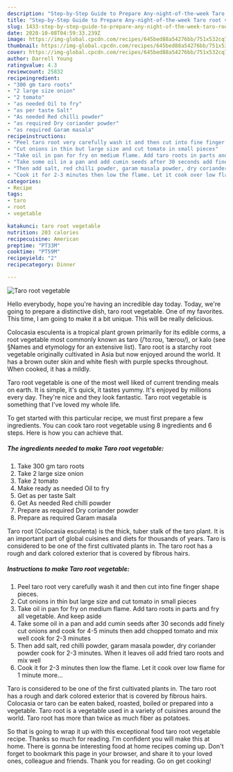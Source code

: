 ```yaml
---
description: "Step-by-Step Guide to Prepare Any-night-of-the-week Taro root vegetable"
title: "Step-by-Step Guide to Prepare Any-night-of-the-week Taro root vegetable"
slug: 1433-step-by-step-guide-to-prepare-any-night-of-the-week-taro-root-vegetable
date: 2020-10-08T04:59:33.239Z
image: https://img-global.cpcdn.com/recipes/645bed88a54276bb/751x532cq70/taro-root-vegetable-recipe-main-photo.jpg
thumbnail: https://img-global.cpcdn.com/recipes/645bed88a54276bb/751x532cq70/taro-root-vegetable-recipe-main-photo.jpg
cover: https://img-global.cpcdn.com/recipes/645bed88a54276bb/751x532cq70/taro-root-vegetable-recipe-main-photo.jpg
author: Darrell Young
ratingvalue: 4.3
reviewcount: 25832
recipeingredient:
- "300 gm taro roots"
- "2 large size onion"
- "2 tomato"
- "as needed Oil to fry"
- "as per taste Salt"
- "As needed Red chilli powder"
- "as required Dry coriander powder"
- "as required Garam masala"
recipeinstructions:
- "Peel taro root very carefully wash it and then cut into fine finger shape pieces."
- "Cut onions in thin but large size and cut tomato in small pieces"
- "Take oil in pan for fry on medium flame. Add taro roots in parts and fry all vegetable. And keep aside"
- "Take some oil in a pan and add cumin seeds after 30 seconds add finely cut onions and cook for 4-5 minuts then add chopped tomato and mix well cook for 2-3 minutes"
- "Then add salt, red chilli powder, garam masala powder, dry coriander powder cook for 2-3 minutes. When it leaves oil add fried taro roots and mix well"
- "Cook it for 2-3 minutes then low the flame. Let it cook over low flame for 1 minute more..."
categories:
- Recipe
tags:
- taro
- root
- vegetable

katakunci: taro root vegetable 
nutrition: 203 calories
recipecuisine: American
preptime: "PT33M"
cooktime: "PT59M"
recipeyield: "2"
recipecategory: Dinner

---
```



![Taro root vegetable](https://img-global.cpcdn.com/recipes/645bed88a54276bb/751x532cq70/taro-root-vegetable-recipe-main-photo.jpg)

Hello everybody, hope you're having an incredible day today. Today, we're going to prepare a distinctive dish, taro root vegetable. One of my favorites. This time, I am going to make it a bit unique. This will be really delicious.

Colocasia esculenta is a tropical plant grown primarily for its edible corms, a root vegetable most commonly known as taro (/ˈtɑːroʊ, ˈtæroʊ/), or kalo (see §Names and etymology for an extensive list). Taro root is a starchy root vegetable originally cultivated in Asia but now enjoyed around the world. It has a brown outer skin and white flesh with purple specks throughout. When cooked, it has a mildly.

Taro root vegetable is one of the most well liked of current trending meals on earth. It is simple, it's quick, it tastes yummy. It's enjoyed by millions every day. They're nice and they look fantastic. Taro root vegetable is something that I've loved my whole life.


To get started with this particular recipe, we must first prepare a few ingredients. You can cook taro root vegetable using 8 ingredients and 6 steps. Here is how you can achieve that.

<!--inarticleads1-->

##### The ingredients needed to make Taro root vegetable:

1. Take 300 gm taro roots
1. Take 2 large size onion
1. Take 2 tomato
1. Make ready as needed Oil to fry
1. Get as per taste Salt
1. Get As needed Red chilli powder
1. Prepare as required Dry coriander powder
1. Prepare as required Garam masala


Taro root (Colocasia esculenta) is the thick, tuber stalk of the taro plant. It is an important part of global cuisines and diets for thousands of years. Taro is considered to be one of the first cultivated plants in. The taro root has a rough and dark colored exterior that is covered by fibrous hairs. 

<!--inarticleads2-->

##### Instructions to make Taro root vegetable:

1. Peel taro root very carefully wash it and then cut into fine finger shape pieces.
1. Cut onions in thin but large size and cut tomato in small pieces
1. Take oil in pan for fry on medium flame. Add taro roots in parts and fry all vegetable. And keep aside
1. Take some oil in a pan and add cumin seeds after 30 seconds add finely cut onions and cook for 4-5 minuts then add chopped tomato and mix well cook for 2-3 minutes
1. Then add salt, red chilli powder, garam masala powder, dry coriander powder cook for 2-3 minutes. When it leaves oil add fried taro roots and mix well
1. Cook it for 2-3 minutes then low the flame. Let it cook over low flame for 1 minute more...


Taro is considered to be one of the first cultivated plants in. The taro root has a rough and dark colored exterior that is covered by fibrous hairs. Colocasia or taro can be eaten baked, roasted, boiled or prepared into a vegetable. Taro root is a vegetable used in a variety of cuisines around the world. Taro root has more than twice as much fiber as potatoes. 

So that is going to wrap it up with this exceptional food taro root vegetable recipe. Thanks so much for reading. I'm confident you will make this at home. There is gonna be interesting food at home recipes coming up. Don't forget to bookmark this page in your browser, and share it to your loved ones, colleague and friends. Thank you for reading. Go on get cooking!
